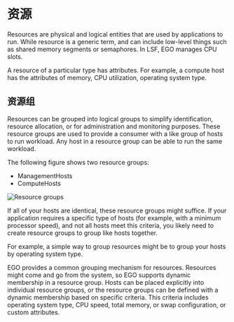 # 资源

Resources are physical and logical entities that are used by applications to run. While resource is a generic term, and can include low-level things such as shared memory segments or semaphores. In LSF, EGO manages CPU slots.

A resource of a particular type has attributes. For example, a compute host has the attributes of memory, CPU utilization, operating system type.

## 资源组

Resources can be grouped into logical groups to simplify identification, resource allocation, or for administration and monitoring purposes. These resource groups are used to provide a consumer with a like group of hosts to run workload. Any host in a resource group can be able to run the same workload.

The following figure shows two resource groups:

- ManagementHosts
- ComputeHosts

![Resource groups](https://www.ibm.com/support/knowledgecenter/SSWRJV_10.1.0/lsf_foundations/resource_groups_intro.jpg)

If all of your hosts are identical, these resource groups might suffice. If your application requires a specific type of hosts (for example, with a minimum processor speed), and not all hosts meet this criteria, you likely need to create resource groups to group like hosts together.

For example, a simple way to group resources might be to group your hosts by operating system type.

EGO provides a common grouping mechanism for resources. Resources might come and go from the system, so EGO supports dynamic membership in a resource group. Hosts can be placed explicitly into individual resource groups, or the resource groups can be defined with a dynamic membership based on specific criteria. This criteria includes operating system type, CPU speed, total memory, or swap configuration, or custom attributes.